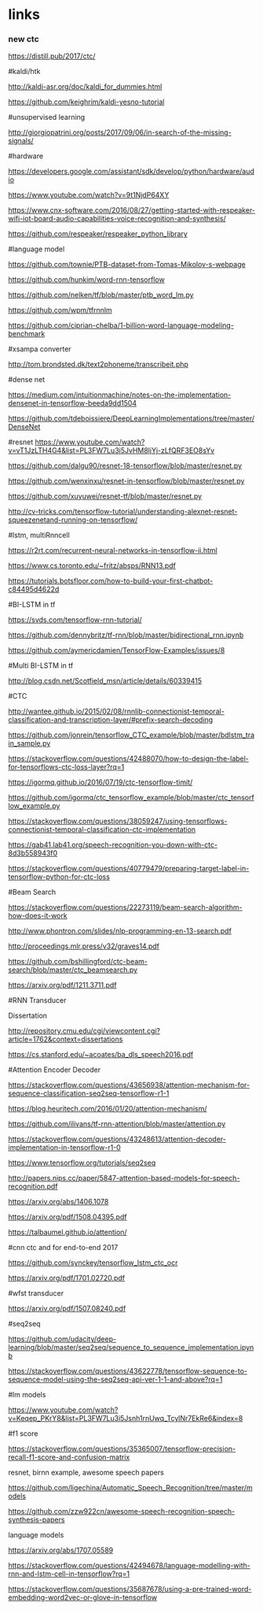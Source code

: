 # links

### new ctc
https://distill.pub/2017/ctc/

#kaldi/htk

http://kaldi-asr.org/doc/kaldi_for_dummies.html

https://github.com/keighrim/kaldi-yesno-tutorial


#unsupervised learning

http://giorgiopatrini.org/posts/2017/09/06/in-search-of-the-missing-signals/

#hardware

https://developers.google.com/assistant/sdk/develop/python/hardware/audio

https://www.youtube.com/watch?v=9t1NjdP64XY

https://www.cnx-software.com/2016/08/27/getting-started-with-respeaker-wifi-iot-board-audio-capabilities-voice-recognition-and-synthesis/

https://github.com/respeaker/respeaker_python_library

#language model

https://github.com/townie/PTB-dataset-from-Tomas-Mikolov-s-webpage

https://github.com/hunkim/word-rnn-tensorflow

https://github.com/nelken/tf/blob/master/ptb_word_lm.py

https://github.com/wpm/tfrnnlm

https://github.com/ciprian-chelba/1-billion-word-language-modeling-benchmark

#xsampa converter

http://tom.brondsted.dk/text2phoneme/transcribeit.php

#dense net

https://medium.com/intuitionmachine/notes-on-the-implementation-densenet-in-tensorflow-beeda9dd1504

https://github.com/tdeboissiere/DeepLearningImplementations/tree/master/DenseNet

#resnet
https://www.youtube.com/watch?v=vT1JzLTH4G4&list=PL3FW7Lu3i5JvHM8ljYj-zLfQRF3EO8sYv

https://github.com/dalgu90/resnet-18-tensorflow/blob/master/resnet.py

https://github.com/wenxinxu/resnet-in-tensorflow/blob/master/resnet.py

https://github.com/xuyuwei/resnet-tf/blob/master/resnet.py

http://cv-tricks.com/tensorflow-tutorial/understanding-alexnet-resnet-squeezenetand-running-on-tensorflow/

#lstm, multiRnncell

https://r2rt.com/recurrent-neural-networks-in-tensorflow-ii.html

https://www.cs.toronto.edu/~fritz/absps/RNN13.pdf

https://tutorials.botsfloor.com/how-to-build-your-first-chatbot-c84495d4622d

#BI-LSTM in tf

https://svds.com/tensorflow-rnn-tutorial/

https://github.com/dennybritz/tf-rnn/blob/master/bidirectional_rnn.ipynb

https://github.com/aymericdamien/TensorFlow-Examples/issues/8

#Multi BI-LSTM in tf

http://blog.csdn.net/Scotfield_msn/article/details/60339415

#CTC 

http://wantee.github.io/2015/02/08/rnnlib-connectionist-temporal-classification-and-transcription-layer/#prefix-search-decoding

https://github.com/jonrein/tensorflow_CTC_example/blob/master/bdlstm_train_sample.py

https://stackoverflow.com/questions/42488070/how-to-design-the-label-for-tensorflows-ctc-loss-layer?rq=1

https://igormq.github.io/2016/07/19/ctc-tensorflow-timit/

https://github.com/igormq/ctc_tensorflow_example/blob/master/ctc_tensorflow_example.py

https://stackoverflow.com/questions/38059247/using-tensorflows-connectionist-temporal-classification-ctc-implementation

https://gab41.lab41.org/speech-recognition-you-down-with-ctc-8d3b558943f0

https://stackoverflow.com/questions/40779479/preparing-target-label-in-tensorflow-python-for-ctc-loss

#Beam Search

https://stackoverflow.com/questions/22273119/beam-search-algorithm-how-does-it-work

http://www.phontron.com/slides/nlp-programming-en-13-search.pdf

http://proceedings.mlr.press/v32/graves14.pdf

https://github.com/bshillingford/ctc-beam-search/blob/master/ctc_beamsearch.py

https://arxiv.org/pdf/1211.3711.pdf

#RNN Transducer

Dissertation

http://repository.cmu.edu/cgi/viewcontent.cgi?article=1762&context=dissertations

https://cs.stanford.edu/~acoates/ba_dls_speech2016.pdf

#Attention Encoder Decoder

https://stackoverflow.com/questions/43656938/attention-mechanism-for-sequence-classification-seq2seq-tensorflow-r1-1

https://blog.heuritech.com/2016/01/20/attention-mechanism/

https://github.com/ilivans/tf-rnn-attention/blob/master/attention.py

https://stackoverflow.com/questions/43248613/attention-decoder-implementation-in-tensorflow-r1-0

https://www.tensorflow.org/tutorials/seq2seq

http://papers.nips.cc/paper/5847-attention-based-models-for-speech-recognition.pdf

https://arxiv.org/abs/1406.1078

https://arxiv.org/pdf/1508.04395.pdf

https://talbaumel.github.io/attention/

#cnn ctc and for end-to-end 2017

https://github.com/synckey/tensorflow_lstm_ctc_ocr

https://arxiv.org/pdf/1701.02720.pdf

#wfst transducer

https://arxiv.org/pdf/1507.08240.pdf

#seq2seq

https://github.com/udacity/deep-learning/blob/master/seq2seq/sequence_to_sequence_implementation.ipynb

https://stackoverflow.com/questions/43622778/tensorflow-sequence-to-sequence-model-using-the-seq2seq-api-ver-1-1-and-above?rq=1

#lm models

https://www.youtube.com/watch?v=Keqep_PKrY8&list=PL3FW7Lu3i5Jsnh1rnUwq_TcylNr7EkRe6&index=8

#f1 score

https://stackoverflow.com/questions/35365007/tensorflow-precision-recall-f1-score-and-confusion-matrix

resnet, birnn example, awesome speech papers

https://github.com/ligechina/Automatic_Speech_Recognition/tree/master/models

https://github.com/zzw922cn/awesome-speech-recognition-speech-synthesis-papers

language models

https://arxiv.org/abs/1707.05589

https://stackoverflow.com/questions/42494678/language-modelling-with-rnn-and-lstm-cell-in-tensorflow?rq=1

https://stackoverflow.com/questions/35687678/using-a-pre-trained-word-embedding-word2vec-or-glove-in-tensorflow

